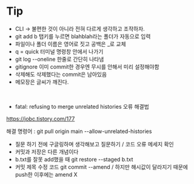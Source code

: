 # Tip

- CLI -> 불편한 것이 아니라 전혀 다르게 생각하고 조작하자.
- git add b 탭키를 누르면 blahblah라는 폴더가 자동으로 입력
- 파일이나 폴더 이름은 영어로 짓고 공백은 _로 교체
- q = quick 터미널 명령창 안에서 나가기
- git log --oneline 한줄로 간단히 나타냄
- gitignore 이미 commit한 경우엔 무시를 안해서 미리 설정해야함
- 삭제해도 삭제했다는 commit은 남아있음
- 메모장은 글씨가 깨진다.

<br/>

- fatal: refusing to merge unrelated histories 오류 해결법

https://jobc.tistory.com/177

해결 명령어 : git pull origin main --allow-unrelated-histories

- 질문 하기 전에 구글링하며 생각해보고 질문하기 / 코드 오류 메세지 확인
- 커밋과 저장은 다른 개념이다
- b.txt를 잘못 add했을 때 git restore --staged b.txt
- 커밋 제목 수정 코드 git commit --amend / 하지만 해시값이 달라지기 때문에 push한 이후에는 amend X